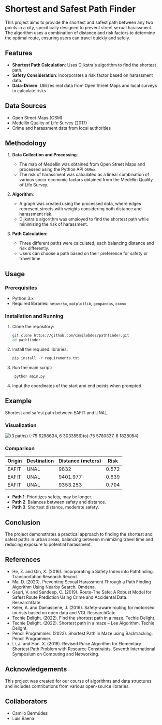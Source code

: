 # Shortest and Safest Path Finder

This project aims to provide the shortest and safest path between any two points in a city, specifically designed to prevent street sexual harassment. The algorithm uses a combination of distance and risk factors to determine the optimal route, ensuring users can travel quickly and safely.

## Features
- **Shortest Path Calculation**: Uses Dijkstra's algorithm to find the shortest path.
- **Safety Consideration**: Incorporates a risk factor based on harassment data.
- **Data-Driven**: Utilizes real data from Open Street Maps and local surveys to calculate risks.

## Data Sources
- Open Street Maps (OSM)
- Medellín Quality of Life Survey (2017)
- Crime and harassment data from local authorities

## Methodology
1. **Data Collection and Processing**:
    - The map of Medellín was obtained from Open Street Maps and processed using the Python API `OSMnx`.
    - The risk of harassment was calculated as a linear combination of various socio-economic factors obtained from the Medellín Quality of Life Survey.

2. **Algorithm**:
    - A graph was created using the processed data, where edges represent streets with weights considering both distance and harassment risk.
    - Dijkstra's algorithm was employed to find the shortest path while minimizing the risk of harassment.

3. **Path Calculation**:
    - Three different paths were calculated, each balancing distance and risk differently.
    - Users can choose a path based on their preference for safety or travel time.

## Usage
### Prerequisites
- Python 3.x
- Required libraries: `networkx`, `matplotlib`, `geopandas`, `osmnx`

### Installation and Running
1. Clone the repository:
    ```sh
    git clone https://github.com/camilobdez/pathfinder.git
    cd pathfinder
    ```
2. Install the required libraries:
    ```sh
    pip install -r requirements.txt
    ```
3. Run the main script:
   ```sh
    python main.py
    ```
4. Input the coordinates of the start and end points when prompted.

## Example
Shortest and safest path between EAFIT and UNAL.
### Visualization

![(3 paths) (-75 6298634, 6 3033556)_to_(-75 5780337, 6 1828054)](https://github.com/camilobdez/pathfinder/assets/121780547/6ada00ee-0b61-462e-b4a0-bf52de6ca8bb)

### Comparison

| Origin | Destination | Distance (meters) | Risk |
|--------|-------------|--------------------|------|
| EAFIT  | UNAL        | 9832               | 0.572|
| EAFIT  | UNAL        | 9401.977           | 0.639|
| EAFIT  | UNAL        | 9353.253           | 0.704|

- **Path 1**: Prioritizes safety, may be longer.
- **Path 2**: Balances between safety and distance.
- **Path 3**: Shortest distance, moderate safety.

## Conclusion

The project demonstrates a practical approach to finding the shortest and safest paths in urban areas, balancing between minimizing travel time and reducing exposure to potential harassment.

## References
- He, Z. and Qin, X. (2016). Incorporating a Safety Index into Pathfinding. Transportation Research Record.
- Ma, D. (2020). Preventing Sexual Harassment Through a Path Finding Algorithm Using Nearby Search. Omdena.
- Gauri, V. and Sandeep, C. (2019). Route-The Safe: A Robust Model for Safest Route Prediction Using Crime and Accidental Data. ResearchGate.
- Keler, A. and Damascene, J. (2016). Safety-aware routing for motorised tourists based on open data and VGI. ResearchGate.
- Techie Delight. (2022). Find the shortest path in a maze. Techie Delight.
- Techie Delight. (2022). Shortest path in a maze – Lee Algorithm. Techie Delight.
- Pencil Programmer. (2022). Shortest Path in Maze using Backtracking. Pencil Programmer.
- Li, J. and Han, X. (2019). Revised Pulse Algorithm for Elementary Shortest Path Problem with Resource Constraints. Seventh International Symposium on Computing and Networking.

## Acknowledgements
This project was created for our course of algorithms and data structures and includes contributions from various open-source libraries.

## Collaborators

- Camilo Bermúdez
- Luis Baena
